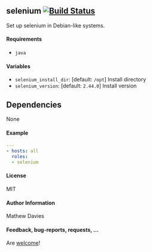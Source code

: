 ## selenium [![Build Status](https://travis-ci.org/ThePixelDeveloper/ansible-selenium.svg?branch=master)](https://travis-ci.org/ThePixelDeveloper/ansible-selenium)

Set up selenium in Debian-like systems.

#### Requirements

* `java`

#### Variables

* `selenium_install_dir`: [default: `/opt`] Install directory
* `selenium_version`: [default: `2.44.0`] Install version

## Dependencies

None

#### Example

```yaml
---
- hosts: all
  roles:
  - selenium
```

#### License

MIT

#### Author Information

Mathew Davies

#### Feedback, bug-reports, requests, ...

Are [welcome](https://github.com/ThePixelDeveloper/ansible-selenium/issues)!
